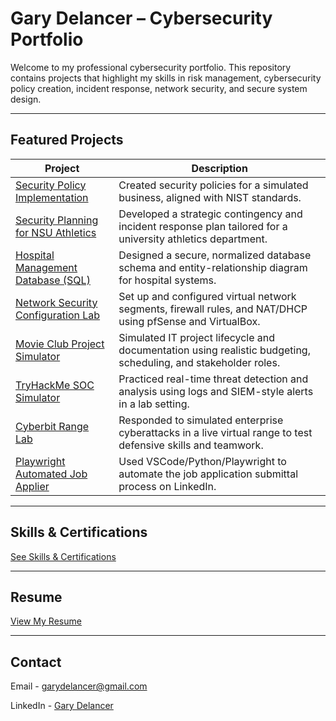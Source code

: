 # Gary Delancer – Cybersecurity Portfolio

Welcome to my professional cybersecurity portfolio. This repository contains projects that highlight my skills in risk management, cybersecurity policy creation, incident response, network security, and secure system design.

---

## Featured Projects

| Project | Description |
|--------|-------------|
|  [Security Policy Implementation](./projects/mb-business-policy-implementation) | Created security policies for a simulated business, aligned with NIST standards. |
|  [Security Planning for NSU Athletics](./projects/strategic-security-plan) | Developed a strategic contingency and incident response plan tailored for a university athletics department. |
|  [Hospital Management Database (SQL)](./projects/hospital-database-project) | Designed a secure, normalized database schema and entity-relationship diagram for hospital systems. |
|  [Network Security Configuration Lab](./projects/network-security-configuration-lab) | Set up and configured virtual network segments, firewall rules, and NAT/DHCP using pfSense and VirtualBox. |
|  [Movie Club Project Simulator](./projects/movie-club-project-simulator) | Simulated IT project lifecycle and documentation using realistic budgeting, scheduling, and stakeholder roles. |
|  [TryHackMe SOC Simulator](./projects/tryhackme-soc-simulator) | Practiced real-time threat detection and analysis using logs and SIEM-style alerts in a lab setting. |
|  [Cyberbit Range Lab](./projects/cyberbit-range-lab) | Responded to simulated enterprise cyberattacks in a live virtual range to test defensive skills and teamwork. |
|  [Playwright Automated Job Applier](./projects/auto-easy-apply) | Used VSCode/Python/Playwright to automate the job application submittal process on LinkedIn. |

---

## Skills & Certifications
[See Skills & Certifications](./skills-certifications.md)

---

## Resume

[View My Resume](https://github.com/user-attachments/files/20711059/GaryDelancer.pdf)



---

## Contact

Email - garydelancer@gmail.com


LinkedIn - [Gary Delancer](https://www.linkedin.com/in/gary-delancer-100933198/)
